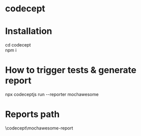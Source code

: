 # codecept

# Installation

cd codecept<br>
npm i

# How to trigger tests & generate report

npx codeceptjs run --reporter mochawesome

# Reports path

\codecept\mochawesome-report
